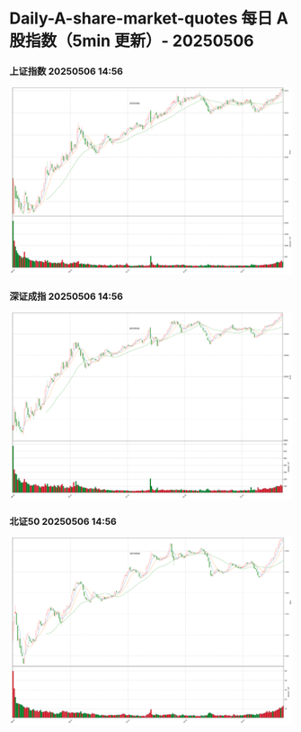 
# Daily-A-share-market-quotes 每日 A 股指数（5min 更新）- 20250506

### 上证指数 20250506 14:56
![](./fig/2025/5/20250506-sh000001.png)

### 深证成指 20250506 14:56
![](./fig/2025/5/20250506-sz399001.png)

### 北证50 20250506 14:56
![](./fig/2025/5/20250506-bj899050.png)
